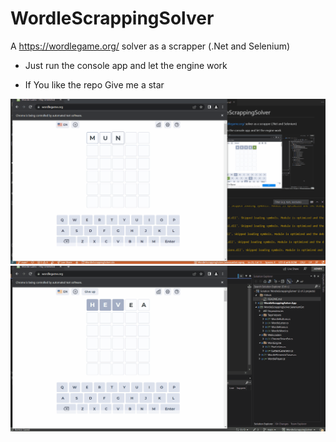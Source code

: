 # WordleScrappingSolver
A https://wordlegame.org/ solver as a scrapper (.Net and Selenium)

- Just run the console app and let the engine work

- If You like the repo Give me a star

![Puzzle2](./img/Puzzle2.gif)
![Puzzle1](./img/Puzzle1.gif)